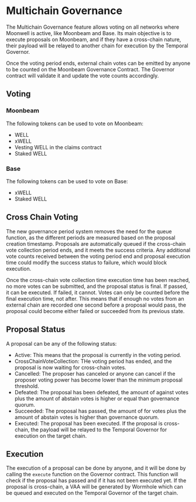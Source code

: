 # Multichain Governance

The Multichain Governance feature allows voting on all networks where Moonwell
is active, like Moonbeam and Base. Its main objective is to execute proposals on
Moonbeam, and if they have a cross-chain nature, their payload will be relayed
to another chain for execution by the Temporal Governor.

Once the voting period ends, external chain votes can be emitted by anyone to be
counted on the Moonbeam Governance Contract. The Governor contract will validate
it and update the vote counts accordingly.

## Voting

### Moonbeam

The following tokens can be used to vote on Moonbeam:

- WELL
- xWELL
- Vesting WELL in the claims contract
- Staked WELL

### Base

The following tokens can be used to vote on Base:

- xWELL
- Staked WELL

## Cross Chain Voting

The new governance period system removes the need for the queue function, as the
different periods are measured based on the proposal creation timestamp.
Proposals are automatically queued if the cross-chain vote collection period
ends, and it meets the success criteria. Any additional vote counts received
between the voting period end and proposal execution time could modify the
success status to failure, which would block execution.

Once the cross-chain vote collection time execution time has been reached, no
more votes can be submitted, and the proposal status is final. If passed, it can
be executed. If failed, it cannot. Votes can only be counted before the final
execution time, not after. This means that if enough no votes from an external
chain are recorded one second before a proposal would pass, the proposal could
become either failed or succeeded from its previous state.

## Proposal Status

A proposal can be any of the following status:

- Active: This means that the proposal is currently in the voting period.
- CrossChainVoteCollection: THe voting period has ended, and the proposal is now
  waiting for cross-chain votes.
- Cancelled: The proposer has canceled or anyone can cancel if the proposer
  voting power has become lower than the minimum proposal threshold.
- Defeated: The proposal has been defeated, the amount of against votes plus the
  amount of abstain votes is higher or equal than governance quorum.
- Succeeded: The proposal has passed, the amount of for votes plus the amount of
  abstain votes is higher than governance quorum.
- Executed: The proposal has been executed. If the proposal is cross-chain, the
  payload will be relayed to the Temporal Governor for execution on the target
  chain.

## Execution

The execution of a proposal can be done by anyone, and it will be done by
calling the `execute` function on the Governor contract. This function will
check if the proposal has passed and if it has not been executed yet. If the
proposal is cross-chain, a VAA will be generated by Wormhole which can be queued
and executed on the Temporal Governor of the target chain.
